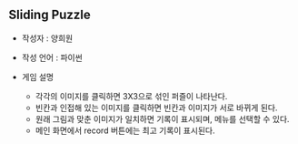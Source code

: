 ## Sliding Puzzle

* 작성자 : 양희원

* 작성 언어 : 파이썬

* 게임 설명

  * 각각의 이미지를 클릭하면 3X3으로 섞인 퍼즐이 나타난다.
  * 빈칸과 인접해 있는 이미지를 클릭하면 빈칸과 이미지가 서로 바뀌게 된다.
  * 원래 그림과 맞춘 이미지가 일치하면 기록이 표시되며, 메뉴를 선택할 수 있다.
  * 메인 화면에서 record 버튼에는 최고 기록이 표시된다.
